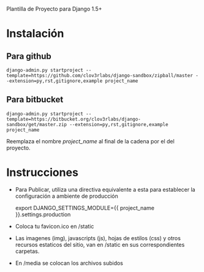Plantilla de Proyecto para Django 1.5+

Instalación
===========

Para github
-----------

    django-admin.py startproject --template=https://github.com/clov3rlabs/django-sandbox/zipball/master --extension=py,rst,gitignore,example project_name

Para bitbucket
--------------

    django-admin.py startproject --template=https://bitbucket.org/clov3rlabs/django-sandbox/get/master.zip --extension=py,rst,gitignore,example project_name

Reemplaza el nombre *project_name* al final de la cadena por el del proyecto.

Instrucciones
=============

* Para Publicar, utiliza una directiva equivalente a esta para establecer la configuración a ambiente de producción

    export DJANGO_SETTINGS_MODULE={{ project_name }}.settings.production

* Coloca tu favicon.ico en /static

* Las imagenes (img), javascripts (js), hojas de estilos (css) y otros recursos estaticos del sitio, van en /static en sus correspondientes carpetas.

* En /media se colocan los archivos subidos

